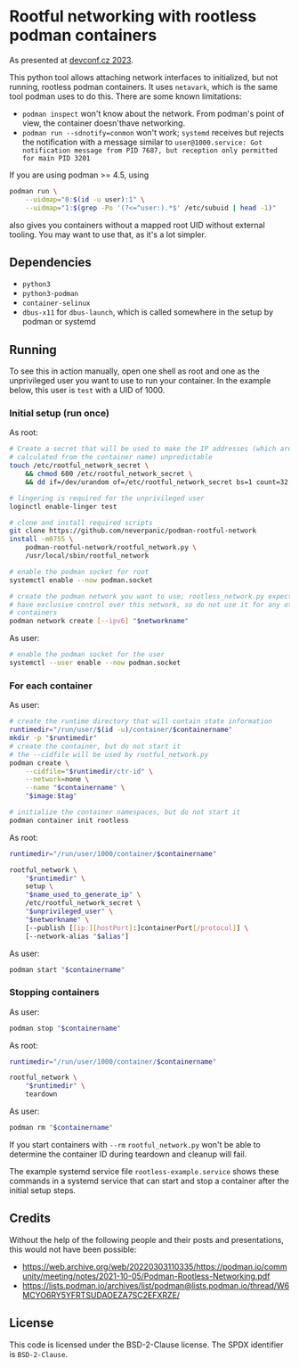 # Rootful networking with rootless podman containers

As presented at [devconf.cz 2023][devconf-talk].

This python tool allows attaching network interfaces to initialized, but not
running, rootless podman containers. It uses `netavark`, which is the same tool
podman uses to do this. There are some known limitations:

 - `podman inspect` won't know about the network. From podman's point of view,
   the container doesn'thave networking.
 - `podman run --sdnotify=conmon` won't work; `systemd` receives but rejects
   the notification with a message similar to `user@1000.service: Got
   notification message from PID 7687, but reception only permitted for main
   PID 3201`

If you are using podman >= 4.5, using

```sh
podman run \
    --uidmap="0:$(id -u user):1" \
    --uidmap="1:$(grep -Po '(?<=^user:).*$' /etc/subuid | head -1)"
```

also gives you containers without a mapped root UID without external tooling.
You may want to use that, as it's a lot simpler.

## Dependencies

- `python3`
- `python3-podman`
- `container-selinux`
- `dbus-x11` for `dbus-launch`, which is called somewhere in the setup by podman or systemd

## Running

To see this in action manually, open one shell as root and one as the
unprivileged user you want to use to run your container. In the example below,
this user is `test` with a UID of 1000.

### Initial setup (run once)

As root:

```bash
# Create a secret that will be used to make the IP addresses (which are
# calculated from the container name) unpredictable
touch /etc/rootful_network_secret \
    && chmod 600 /etc/rootful_network_secret \
    && dd if=/dev/urandom of=/etc/rootful_network_secret bs=1 count=32

# lingering is required for the unprivileged user
loginctl enable-linger test

# clone and install required scripts
git clone https://github.com/neverpanic/podman-rootful-network
install -m0755 \
    podman-rootful-network/rootful_network.py \
    /usr/local/sbin/rootful_network

# enable the podman socket for root
systemctl enable --now podman.socket

# create the podman network you want to use; rootless_network.py expects to
# have exclusive control over this network, so do not use it for any other
# containers
podman network create [--ipv6] "$networkname"
```

As user:

```bash
# enable the podman socket for the user
systemctl --user enable --now podman.socket
```

### For each container

As user:

```bash
# create the runtime directory that will contain state information
runtimedir="/run/user/$(id -u)/container/$containername"
mkdir -p "$runtimedir"
# create the container, but do not start it
# the --cidfile will be used by rootful_network.py
podman create \
    --cidfile="$runtimedir/ctr-id" \
    --network=none \
    --name "$containername" \
    "$image:$tag"

# initialize the container namespaces, but do not start it
podman container init rootless
```

As root:

```bash
runtimedir="/run/user/1000/container/$containername"

rootful_network \
    "$runtimedir" \
    setup \
    "$name_used_to_generate_ip" \
    /etc/rootful_network_secret \
    "$unprivileged_user" \
    "$networkname" \
    [--publish [[ip:][hostPort]:]containerPort[/protocol]] \
    [--network-alias "$alias"]
```

As user:

```bash
podman start "$containername"
```

### Stopping containers

As user:

```bash
podman stop "$containername"
```

As root:

```bash
runtimedir="/run/user/1000/container/$containername"

rootful_network \
    "$runtimedir" \
    teardown
```

As user:

```bash
podman rm "$containername"
```

If you start containers with `--rm` `rootful_network.py` won't be able to
determine the container ID during teardown and cleanup will fail.

The example systemd service file `rootless-example.service` shows these
commands in a systemd service that can start and stop a container after the
initial setup steps.

## Credits

Without the help of the following people and their posts and presentations,
this would not have been possible:

 - https://web.archive.org/web/20220303110335/https://podman.io/community/meeting/notes/2021-10-05/Podman-Rootless-Networking.pdf
 - https://lists.podman.io/archives/list/podman@lists.podman.io/thread/W6MCYO6RY5YFRTSUDAOEZA7SC2EFXRZE/

## License

This code is licensed under the BSD-2-Clause license. The SPDX identifier is
`BSD-2-Clause`.

[devconf-talk]: https://devconfcz2023.sched.com/event/9b11eda5c5be46020cb1614e96ef25f0
